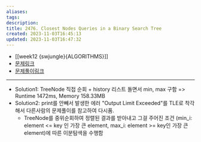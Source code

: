 ```yaml
---
aliases: 
tags: 
description:
title: 2476. Closest Nodes Queries in a Binary Search Tree
created: 2023-11-03T16:45:13
updated: 2023-11-03T16:47:32
---
```

- [[week12 {swjungle}{ALGORITHMS}]]
- [문제링크](https://leetcode.com/contest/weekly-contest-320/problems/closest-nodes-queries-in-a-binary-search-tree/)
- [문제풀이링크](https://github.com/ChoiWheatley/swjungle-week12/blob/main/test-1/2476.%20Closest%20Nodes%20Queries%20in%20a%20Binary%20Search%20Tree.py)
___
- Solution1: TreeNode 직접 순회 +  history 리스트 돌면서 min, max 구함 =>  Runtime 1472ms, Memory 158.33MB
- Solution2: print를 안빼서 발생한 에러 "Output Limit Exceeded"를 TLE로 착각해서 다른사람의 문제풀이를 참고하여 다시품.
	- TreeNode를 중위순회하여  정렬된 결과를 받아내고 그걸 주어진 조건 (min_i: element <= key 인 가장 큰 element, max_i: element >= key인 가장 큰 element)에 따른 이분탐색을 수행함
